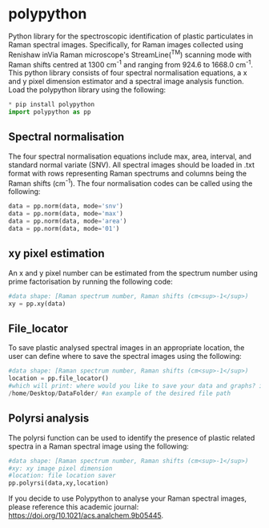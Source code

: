 # polypython
Python library for the spectroscopic identification of plastic particulates in Raman spectral images. Specifically, for Raman images collected using Renishaw inVia Raman microscope's StreamLine(<sup>TM</sup>) scanning mode with Raman shifts centred at 1300 cm<sup>-1</sup> and ranging from 924.6 to 1668.0 cm<sup>-1</sup>. This python library consists of four spectral normalisation equations, a x and y pixel dimension estimator and a spectral image analysis function. Load the polypython library using the following:

```python
* pip install polypython
import polypython as pp
```
## Spectral normalisation
The four spectral normalisation equations include max, area, interval, and standard normal variate (SNV). All spectral images should be loaded in .txt format with rows representing Raman spectrums and columns being the Raman shifts (cm<sup>-1</sup>). The four normalisation codes can be called using the following:

```python
data = pp.norm(data, mode='snv')
data = pp.norm(data, mode='max')
data = pp.norm(data, mode='area')
data = pp.norm(data, mode='01')
```

## xy pixel estimation
An x and y pixel number can be estimated from the spectrum number using prime factorisation by running the following code:
```python
#data shape: [Raman spectrum number, Raman shifts (cm<sup>-1</sup>)
xy = pp.xy(data)
```

## File_locator
To save plastic analysed spectral images in an appropriate location, the user can define where to save the spectral images using the following:
```python
#data shape: [Raman spectrum number, Raman shifts (cm<sup>-1</sup>)
location = pp.file_locator()
#which will print: where would you like to save your data and graphs? i.e. "/home/Desktop/DataFolder" 
/home/Desktop/DataFolder/ #an example of the desired file path
```

## Polyrsi analysis
The polyrsi function can be used to identify the presence of plastic related spectra in a Raman spectral image using the following:
```python
#data shape: [Raman spectrum number, Raman shifts (cm<sup>-1</sup>)
#xy: xy image pixel dimension
#location: file location saver
pp.polyrsi(data,xy,location)
```

If you decide to use Polypython to analyse your Raman spectral images, please reference this academic journal: https://doi.org/10.1021/acs.analchem.9b05445.

